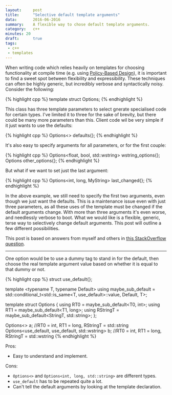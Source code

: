 ```yaml
---
layout:     post
title:      "Selective default template arguments"
data:       2016-06-2016
summary:    A flexible way to chose default template arguments.
category:   c++
minutes: 20
draft:      true
tags:
 - c++
 - templates
---
```



When writing code which relies heavily on templates for choosing functionality at compile time (e.g. using [Policy-Based Design](https://en.wikipedia.org/wiki/Policy-based_design)), it is important to find a sweet spot between flexibility and expressibility. These techniques can often be highly generic, but incredibly verbose and syntactically noisy. Consider the following:

{% highlight cpp %}
template<typename T0 = int, typename T1 = long, typename StringT = std::string>
struct Options;
{% endhighlight %}

This class has three template parameters to select gnerate specialised code for certain types. I've limited it to three for the sake of brevity, but there could be many more parameters than this. Client code wil be very simple if it just wants to use the defaults:

{% highlight cpp %}
Options<> defaults{};
{% endhighlight %}

It's also easy to specify arguments for all parameters, or for the first couple:

{% highlight cpp %}
Options<float, bool, std::wstring> wstring_options{};
Options<short> other_options{};
{% endhighlight %}

But what if we want to set just the last argument:

{% highlight cpp %}
Options<int, long, MyString> last_changed{};
{% endhighlight %}

In the above example, we still need to specify the first two arguments, even though we just want the defaults. This is a maintenance issue even with just three parameters, as all these uses of the template must be changed if the default arguments change. With more than three arguments it's even worse, and needlessly verbose to boot. What we would like is a flexible, generic, terse way to selectively change default arguments. This post will outline a few different possibilities.

This post is based on answers from myself and others in [this StackOverflow question](http://stackoverflow.com/questions/29694299/explicitly-use-defaults-for-some-parameters-in-class-template-instantiation/29694738#29694738).

-----------------------------------

One option would be to use a dummy tag to stand in for the default, then choose the real template argument value based on whether it is equal to that dummy or not.

{% highlight cpp %}
struct use_default{};

template <typename T, typename Default>
using maybe_sub_default = std::conditional_t<std::is_same<T, use_default>::value, Default, T>; 

template <typename T0 = use_default, typename T1 = use_default, typename StringT = use_default>
struct Options {
    using RT0 = maybe_sub_default<T0, int>;
    using RT1 = maybe_sub_default<T1, long>;
    using RStringT = maybe_sub_default<StringT, std::string>;
};

Options<> a; //RT0 = int, RT1 = long, RStringT = std::string
Options<use_default, use_default, std::wstring> b; //RT0 = int, RT1 = long, RStringT = std::wstring
{% endhighlight %}

Pros:
- Easy to understand and implement.

Cons:
- `Options<>` and `Options<int, long, std::string>` are different types.
- `use_default` has to be repeated quite a lot.
- Can't tell the default arguments by looking at the template declaration.
